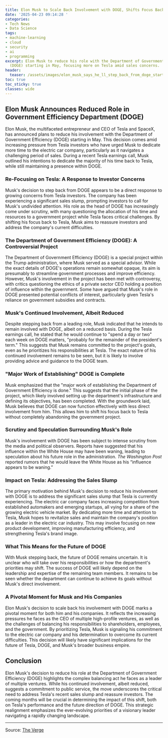 ```yaml
---
title: Elon Musk to Scale Back Involvement with DOGE, Shifts Focus Back to Tesla
date: '2025-04-23 09:14:28 '
categories:
- Tech News
- Data Science
tags:
- machine-learning
- cloud
- security
- ai
- programming
excerpt: Elon Musk to reduce his role with the Department of Government Efficiency
  (DOGE) starting in May, focusing more on Tesla amid sales concerns.
header:
  teaser: /assets/images/elon_musk_says_he_ll_step_back_from_doge_starting__20250423091428.jpg
toc: true
toc_sticky: true
classes: wide
---
```


## Elon Musk Announces Reduced Role in Government Efficiency Department (DOGE)

Elon Musk, the multifaceted entrepreneur and CEO of Tesla and SpaceX, has announced plans to reduce his involvement with the Department of Government Efficiency (DOGE) starting in May. This decision comes amid increasing pressure from Tesla investors who have urged Musk to dedicate more time to the electric car company, particularly as it navigates a challenging period of sales. During a recent Tesla earnings call, Musk outlined his intentions to dedicate the majority of his time back to Tesla, while still maintaining a presence within DOGE.

### Re-Focusing on Tesla: A Response to Investor Concerns

Musk's decision to step back from DOGE appears to be a direct response to growing concerns from Tesla investors. The company has been experiencing a significant sales slump, prompting investors to call for Musk's undivided attention. His role as the head of DOGE has increasingly come under scrutiny, with many questioning the allocation of his time and resources to a government project while Tesla faces critical challenges. By shifting his focus back to Tesla, Musk aims to reassure investors and address the company's current difficulties.

### The Department of Government Efficiency (DOGE): A Controversial Project

The Department of Government Efficiency (DOGE) is a special project within the Trump administration, where Musk served as a special advisor. While the exact details of DOGE's operations remain somewhat opaque, its aim is presumably to streamline government processes and improve efficiency. However, Musk's involvement in the project has been met with controversy, with critics questioning the ethics of a private sector CEO holding a position of influence within the government. Some have argued that Musk's role in DOGE presented potential conflicts of interest, particularly given Tesla's reliance on government subsidies and contracts.

### Musk's Continued Involvement, Albeit Reduced

Despite stepping back from a leading role, Musk indicated that he intends to remain involved with DOGE, albeit on a reduced basis. During the Tesla earnings call, he stated that he would continue to "spend a day or two" each week on DOGE matters, "probably for the remainder of the president's term." This suggests that Musk remains committed to the project's goals, even as he prioritizes his responsibilities at Tesla. The exact nature of his continued involvement remains to be seen, but it is likely to involve providing advice and guidance to the DOGE team.

### "Major Work of Establishing" DOGE is Complete

Musk emphasized that the "major work of establishing the Department of Government Efficiency is done." This suggests that the initial phase of the project, which likely involved setting up the department's infrastructure and defining its objectives, has been completed. With the groundwork laid, Musk believes that DOGE can now function effectively with less direct involvement from him. This allows him to shift his focus back to Tesla without completely abandoning the government project.

### Scrutiny and Speculation Surrounding Musk's Role

Musk's involvement with DOGE has been subject to intense scrutiny from the media and political observers. Reports have suggested that his influence within the White House may have been waning, leading to speculation about his future role in the administration. _The Washington Post_ reported rumors that he would leave the White House as his “influence appears to be waning.”

### Impact on Tesla: Addressing the Sales Slump

The primary motivation behind Musk's decision to reduce his involvement with DOGE is to address the significant sales slump that Tesla is currently experiencing. The electric car company faces increasing competition from established automakers and emerging startups, all vying for a share of the growing electric vehicle market. By dedicating more time and attention to Tesla, Musk hopes to revitalize sales and maintain the company's position as a leader in the electric car industry. This may involve focusing on new product development, improving manufacturing efficiency, and strengthening Tesla's brand image.

### What This Means for the Future of DOGE

With Musk stepping back, the future of DOGE remains uncertain. It is unclear who will take over his responsibilities or how the department's priorities may shift. The success of DOGE will likely depend on the leadership and expertise of the remaining team members. It remains to be seen whether the department can continue to achieve its goals without Musk's direct involvement.

### A Pivotal Moment for Musk and His Companies

Elon Musk's decision to scale back his involvement with DOGE marks a pivotal moment for both him and his companies. It reflects the increasing pressures he faces as the CEO of multiple high-profile ventures, as well as the challenges of balancing his responsibilities to shareholders, employees, and the government. By prioritizing Tesla, Musk is signaling his commitment to the electric car company and his determination to overcome its current difficulties. This decision will likely have significant implications for the future of Tesla, DOGE, and Musk's broader business empire.

## Conclusion

Elon Musk's decision to reduce his role at the Department of Government Efficiency (DOGE) highlights the complex balancing act he faces as a leader of multiple ventures. While his continued involvement, albeit reduced, suggests a commitment to public service, the move underscores the critical need to address Tesla's recent sales slump and reassure investors. The coming months will be crucial in determining the impact of this shift, both on Tesla's performance and the future direction of DOGE. This strategic realignment emphasizes the ever-evolving priorities of a visionary leader navigating a rapidly changing landscape.

---

Source: [The Verge](https://www.theverge.com/news/653928/elon-musk-doge-step-back-tesla-earnings)
